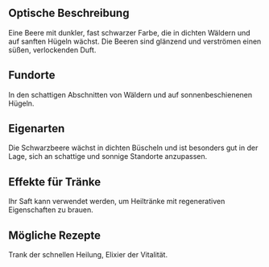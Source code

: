 ## Optische Beschreibung
Eine Beere mit dunkler, fast schwarzer Farbe, die in dichten Wäldern und auf sanften Hügeln wächst. Die Beeren sind glänzend und verströmen einen süßen, verlockenden Duft.
## Fundorte
In den schattigen Abschnitten von Wäldern und auf sonnenbeschienenen Hügeln.
## Eigenarten
Die Schwarzbeere wächst in dichten Büscheln und ist besonders gut in der Lage, sich an schattige und sonnige Standorte anzupassen.
## Effekte für Tränke
Ihr Saft kann verwendet werden, um Heiltränke mit regenerativen Eigenschaften zu brauen.
## Mögliche Rezepte
Trank der schnellen Heilung, Elixier der Vitalität.